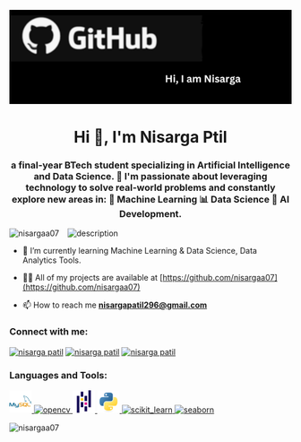 ![logo](https://github.com/nisargaa07/nisargaa07/blob/main/Hi%2C%20I%20am%20Nisarga.png)
<h1 align="center">Hi 👋, I'm Nisarga Ptil</h1>
<h3 align="center">a final-year BTech student specializing in Artificial Intelligence and Data Science. 🚀 I'm passionate about leveraging technology to solve real-world problems and constantly explore new areas in: 🧠 Machine Learning 📊 Data Science 🤖 AI Development.</h3>
<img src="https://github.com/user-attachments/assets/e10ffd4e-e103-4b14-bfa2-431868aa9e5e"
alt="description" width="400" align="right">
<p align="left"> <img src="https://komarev.com/ghpvc/?username=nisargaa07&label=Profile%20views&color=0e75b6&style=flat" alt="nisargaa07" /> </p>

- 🌱 I’m currently learning  Machine Learning & Data Science, Data Analytics Tools.

- 👨‍💻 All of my projects are available at [https://github.com/nisargaa07](https://github.com/nisargaa07)

- 📫 How to reach me **nisargapatil296@gmail.com**

<h3 align="left">Connect with me:</h3>
<p align="left">
<a href="https://linkedin.com/in/nisarga patil" target="blank"><img align="center" src="https://raw.githubusercontent.com/rahuldkjain/github-profile-readme-generator/master/src/images/icons/Social/linked-in-alt.svg" alt="nisarga patil" height="30" width="40" /></a>
<a href="https://kaggle.com/nisarga patil" target="blank"><img align="center" src="https://raw.githubusercontent.com/rahuldkjain/github-profile-readme-generator/master/src/images/icons/Social/kaggle.svg" alt="nisarga patil" height="30" width="40" /></a>
<a href="https://www.hackerearth.com/nisarga patil" target="blank"><img align="center" src="https://raw.githubusercontent.com/rahuldkjain/github-profile-readme-generator/master/src/images/icons/Social/hackerearth.svg" alt="nisarga patil" height="30" width="40" /></a>
</p>

<h3 align="left">Languages and Tools:</h3>
<p align="left"> <a href="https://www.mysql.com/" target="_blank" rel="noreferrer"> <img src="https://raw.githubusercontent.com/devicons/devicon/master/icons/mysql/mysql-original-wordmark.svg" alt="mysql" width="40" height="40"/> </a> <a href="https://opencv.org/" target="_blank" rel="noreferrer"> <img src="https://www.vectorlogo.zone/logos/opencv/opencv-icon.svg" alt="opencv" width="40" height="40"/> </a> <a href="https://pandas.pydata.org/" target="_blank" rel="noreferrer"> <img src="https://raw.githubusercontent.com/devicons/devicon/2ae2a900d2f041da66e950e4d48052658d850630/icons/pandas/pandas-original.svg" alt="pandas" width="40" height="40"/> </a> <a href="https://www.python.org" target="_blank" rel="noreferrer"> <img src="https://raw.githubusercontent.com/devicons/devicon/master/icons/python/python-original.svg" alt="python" width="40" height="40"/> </a> <a href="https://scikit-learn.org/" target="_blank" rel="noreferrer"> <img src="https://upload.wikimedia.org/wikipedia/commons/0/05/Scikit_learn_logo_small.svg" alt="scikit_learn" width="40" height="40"/> </a> <a href="https://seaborn.pydata.org/" target="_blank" rel="noreferrer"> <img src="https://seaborn.pydata.org/_images/logo-mark-lightbg.svg" alt="seaborn" width="40" height="40"/> </a> </p>

<p><img align="center" src="https://github-readme-stats.vercel.app/api/top-langs?username=nisargaa07&show_icons=true&locale=en&layout=compact" alt="nisargaa07" /></p>

